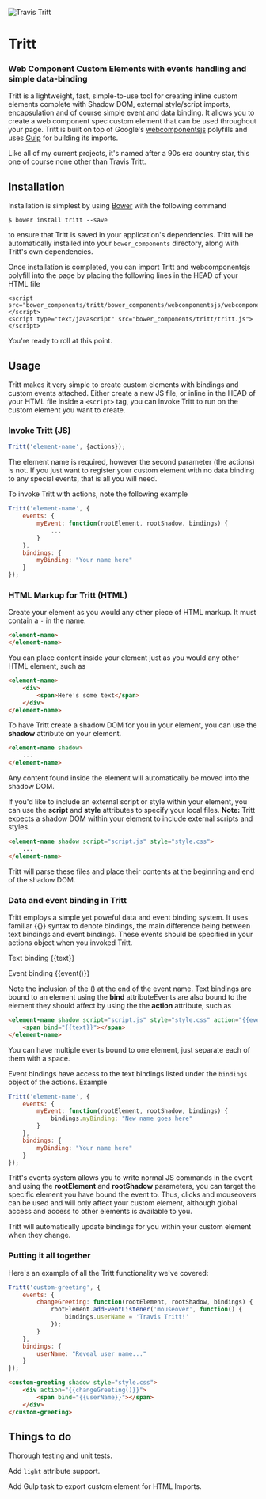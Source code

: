 ![Travis Tritt](http://celebratearkansasmagazine.com/wp-content/uploads/2011/07/travis-tritt.jpg) 

# Tritt

### Web Component Custom Elements with events handling and simple data-binding

Tritt is a lightweight, fast, simple-to-use tool for creating inline custom elements complete with Shadow DOM, external style/script imports, encapsulation and of course simple event and data binding.  It allows you to create a web component spec custom element that can be used throughout your page. Tritt is built on top of Google's [webcomponentsjs](https://www.github.com/webcomponents/webcomponentsjs) polyfills and uses [Gulp](http://gulpjs.com) for building its imports.

Like all of my current projects, it's named after a 90s era country star, this one of course none other than Travis Tritt.

## Installation

Installation is simplest by using [Bower](http://www.bower.io) with the following command
	
	$ bower install tritt --save

to ensure that Tritt is saved in your application's dependencies.  Tritt will be automatically installed into your `bower_components` directory, along with Tritt's own dependencies.

Once installation is completed, you can import Tritt and webcomponentsjs polyfill into the page by placing the following lines in the HEAD of your HTML file

	<script src="bower_components/tritt/bower_components/webcomponentsjs/webcomponents.js"></script>
    <script type="text/javascript" src="bower_components/tritt/tritt.js"></script>

You're ready to roll at this point.

## Usage

Tritt makes it very simple to create custom elements with bindings and custom events attached. Either create a new JS file, or inline in the HEAD of your HTML file inside a `<script>` tag, you can invoke Tritt to run on the custom element you want to create.

### Invoke Tritt (JS)

```js
Tritt('element-name', {actions});
```

The element name is required, however the second parameter (the actions) is not.  If you just want to register your custom element with no data binding to any special events, that is all you will need.  

To invoke Tritt with actions, note the following example

```js
Tritt('element-name', {
	events: {
		myEvent: function(rootElement, rootShadow, bindings) {
			...
		}
	},
	bindings: {
		myBinding: "Your name here"
	}
});
```
### HTML Markup for Tritt (HTML)

Create your element as you would any other piece of HTML markup.  It must contain a `-` in the name.

```html
<element-name>
</element-name>
```

You can place content inside your element just as you would any other HTML element, such as

```html
<element-name>
	<div>
		<span>Here's some text</span>
	</div>
</element-name>
```

To have Tritt create a shadow DOM for you in your element, you can use the **shadow** attribute on your element.

```html
<element-name shadow>
	...
</element-name>
```

Any content found inside the element will automatically be moved into the shadow DOM.

If you'd like to include an external script or style within your element, you can use the **script** and **style** attributes to specify your local files. **Note:** Tritt expects a shadow DOM within your element to include external scripts and styles.

```html
<element-name shadow script="script.js" style="style.css">
	...
</element-name>
```

Tritt will parse these files and place their contents at the beginning and end of the shadow DOM.

### Data and event binding in Tritt

Tritt employs a simple yet poweful data and event binding system.  It uses familiar {{}} syntax to denote bindings, the main difference being between text bindings and event bindings. These events should be specified in your actions object when you invoked Tritt.

Text binding
	{{text}}

Event binding
	{{event()}}

Note the inclusion of the () at the end of the event name.  Text bindings are bound to an element using the **bind** attributeEvents are also bound to the element they should affect by using the the **action** attribute, such as

```html
<element-name shadow script="script.js" style="style.css" action="{{event()}}">
	<span bind="{{text}}"></span>
</element-name>
```

You can have multiple events bound to one element, just separate each of them with a space.

Event bindings have access to the text bindings listed under the `bindings` object of the actions.  Example

```js
Tritt('element-name', {
	events: {
		myEvent: function(rootElement, rootShadow, bindings) {
			bindings.myBinding: "New name goes here"
		}
	},
	bindings: {
		myBinding: "Your name here"
	}
});
```

Tritt's events system allows you to write normal JS commands in the event and using the **rootElement** and **rootShadow** parameters, you can target the specific element you have bound the event to. Thus, clicks and mouseovers can be used and will only affect your custom element, although global access and access to other elements is available to you.

Tritt will automatically update bindings for you within your custom element when they change.

### Putting it all together

Here's an example of all the Tritt functionality we've covered:

```js
Tritt('custom-greeting', {
	events: {
		changeGreeting: function(rootElement, rootShadow, bindings) {
			rootElement.addEventListener('mouseover', function() {
				bindings.userName = 'Travis Tritt!'
			});
		}
	},
	bindings: {
		userName: "Reveal user name..."
	}
});
```

```html
<custom-greeting shadow style="style.css">
	<div action="{{changeGreeting()}}">
		<span bind="{{userName}}"></span>
	</div>
</custom-greeting>
``` 

## Things to do

Thorough testing and unit tests.

Add `light` attribute support.

Add Gulp task to export custom element for HTML Imports.